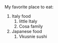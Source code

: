 My favorite place to eat:
1. Italy food 
   1. little Italy
   2. Cosa family
2. Japanese food
   1. Vkusnie sushi
  
